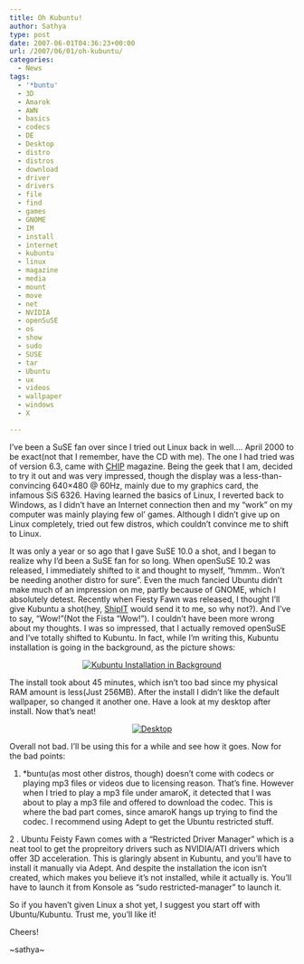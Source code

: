 ```yaml
---
title: Oh Kubuntu!
author: Sathya
type: post
date: 2007-06-01T04:36:23+00:00
url: /2007/06/01/oh-kubuntu/
categories:
  - News
tags:
  - '*buntu'
  - 3D
  - Amarok
  - AWN
  - basics
  - codecs
  - DE
  - Desktop
  - distro
  - distros
  - download
  - driver
  - drivers
  - file
  - find
  - games
  - GNOME
  - IM
  - install
  - internet
  - kubuntu
  - linux
  - magazine
  - media
  - mount
  - move
  - net
  - NVIDIA
  - openSuSE
  - os
  - show
  - sudo
  - SUSE
  - tar
  - Ubuntu
  - ux
  - videos
  - wallpaper
  - windows
  - X

---
```

I&#8217;ve been a SuSE fan over since I tried out Linux back in well&#8230;. April 2000 to be exact(not that I remember, have the CD with me). The one I had tried was of version 6.3, came with [CHIP][1] magazine. Being the geek that I am, decided to try it out and was very impressed, though the display was a less-than-convincing 640&#215;480 @ 60Hz, mainly due to my graphics card, the infamous SiS 6326. Having learned the basics of Linux, I reverted back to Windows, as I didn&#8217;t have an Internet connection then and my &#8220;work&#8221; on my computer was mainly playing few ol&#8217; games. Although I didn&#8217;t give up on Linux completely, tried out few distros, which couldn&#8217;t convince me to shift to Linux.
  
It was only a year or so ago that I gave SuSE 10.0 a shot, and I began to realize why I&#8217;d been a SuSE fan for so long. When openSuSE 10.2 was released, I immediately shifted to it and thought to myself, &#8220;hmmm.. Won&#8217;t be needing another distro for sure&#8221;. Even the much fancied Ubuntu didn&#8217;t make much of an impression on me, partly because of GNOME, which I absolutely detest. Recently when Fiesty Fawn was released, I thought I&#8217;ll give Kubuntu a shot(hey, [ShipIT][2] would send it to me, so why not?). And I&#8217;ve to say, &#8220;Wow!&#8221;(Not the Fista &#8220;Wow!&#8221;). I couldn&#8217;t have been more wrong about my thoughts. I was so impressed, that I actually removed openSuSE and I&#8217;ve totally shifted to Kubuntu. In fact, while I&#8217;m writing this, Kubuntu installation is going in the background, as the picture shows:[][3]

<p style="text-align:center;">
  <a href="https://sathyasays.files.wordpress.com/2007/05/snapshot1.png" title="Kubuntu Installation in Background"><img src="/files/2007/05/snapshot1.thumbnail.png" alt="Kubuntu Installation in Background" /></a>
</p>

The install took about 45 minutes, which isn&#8217;t too bad since my physical RAM amount is less(Just 256MB). After the install I didn&#8217;t like the default wallpaper, so changed it another one. Have a look at my desktop after install. Now that&#8217;s neat!

[][4]

<p style="text-align:center;">
  <a href="https://sathyasays.files.wordpress.com/2007/06/desktop.png" title="Desktop"><img src="/files/2007/06/desktop.thumbnail.png" alt="Desktop" /></a>
</p>

Overall not bad. I&#8217;ll be using this for a while and see how it goes. Now for the bad points:

1. *buntu(as most other distros, though) doesn&#8217;t come with codecs or playing mp3 files or videos due to licensing reason. That&#8217;s fine. However when I tried to play a mp3 file under amaroK, it detected that I was about to play a mp3 file and offered to download the codec. This is where the bad part comes, since amaroK hangs up trying to find the codec. I recommend using Adept to get the Ubuntu restricted stuff.

2 . Ubuntu Feisty Fawn comes with a &#8220;Restricted Driver Manager&#8221; which is a neat tool to get the propreitory drivers such as NVIDIA/ATI drivers which offer 3D acceleration. This is glaringly absent in Kubuntu, and you&#8217;ll have to install it manually via Adept. And despite the installation the icon isn&#8217;t created, which makes you believe it&#8217;s not installed, while it actually is. You&#8217;ll have to launch it from Konsole as &#8220;sudo restricted-manager&#8221; to launch it.

So if you haven&#8217;t given Linux a shot yet, I suggest you start off with Ubuntu/Kubuntu. Trust me, you&#8217;ll like it!

Cheers!

~sathya~

 [1]: https://www.chip-india.com
 [2]: https://shipit.kubuntu.com
 [3]: https://sathyasays.files.wordpress.com/2007/05/snapshot1.png "Kubuntu Installation in Background"
 [4]: https://sathyasays.files.wordpress.com/2007/06/desktop.png "Desktop"

